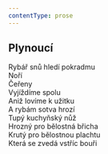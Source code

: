 ```yaml
---
contentType: prose
---
```


## Plynoucí

Rybář snů hledí pokradmu  
Noří  
Čeřeny  
Vyjíždíme spolu  
Aniž lovíme k užitku  
A rybám sotva hrozí  
Tupý kuchyňský nůž  
Hrozný pro bělostná břicha  
Krutý pro bělostnou plachtu  
Která se zvedá vstříc bouři
